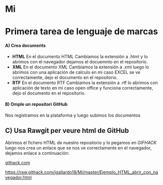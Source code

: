 # Mi
# Primera tarea de lenguaje de marcas

#### A) Crea documents

*   **HTML** En el documento HTML Cambiamos la extensión a .html y lo abrimos con el navegador dejamos el docuemnto en el repositorio.
*   **XML** En el documento XML Cambiamos la extensión a .xml luego lo abrimos con una aplicación de calculo en mi caso EXCEL se ve correctamente, dejo el documento en el repositorio.
*   **RTF** En el documento RTF Cambiamos la extensión a .rtf lo abrimos con aplicación de texto en mi caso open office y funciona correctamente, dejo el documento en el repositorio.

#### B) Omple un repositori GitHub

Nos registramos en la plataforma y luego subimos los documentos

## C) Usa Rawgit per veure html de GitHub

Abrimos el fichero HTML de nuestro repositorio y lo pegamos en _GIFHACK_ luego nos crea un enlace que se nos ve correctamente en el navegador, dejamos enlace a continuación:

[githack.com](https://raw.githack.com/jgallardo18/Mi/master/Ejemplo_HTML_abrir_con_navegador.html) 

 https://raw.githack.com/jgallardo18/Mi/master/Ejemplo_HTML_abrir_con_navegador.html
